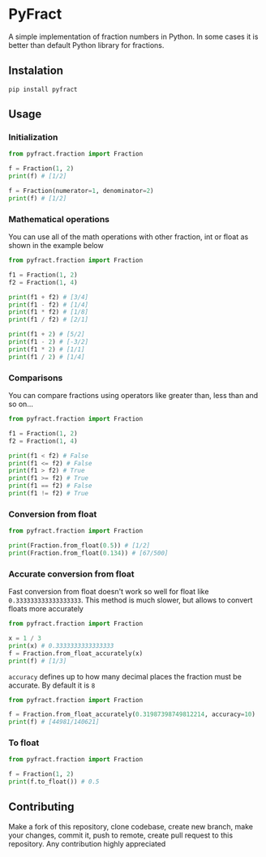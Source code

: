 # PyFract
A simple implementation of fraction numbers in Python. In some cases it is better than default Python library for fractions.

## Instalation
```
pip install pyfract
```

## Usage
### Initialization
```python
from pyfract.fraction import Fraction

f = Fraction(1, 2)
print(f) # [1/2]

f = Fraction(numerator=1, denominator=2)
print(f) # [1/2]
```

### Mathematical operations
You can use all of the math operations with other fraction, int or float as shown in the example below
```python
from pyfract.fraction import Fraction

f1 = Fraction(1, 2)
f2 = Fraction(1, 4)

print(f1 + f2) # [3/4]
print(f1 - f2) # [1/4]
print(f1 * f2) # [1/8]
print(f1 / f2) # [2/1]

print(f1 + 2) # [5/2]
print(f1 - 2) # [-3/2]
print(f1 * 2) # [1/1]
print(f1 / 2) # [1/4]
```

### Comparisons
You can compare fractions using operators like greater than, less than and so on...
```python
from pyfract.fraction import Fraction

f1 = Fraction(1, 2)
f2 = Fraction(1, 4)

print(f1 < f2) # False
print(f1 <= f2) # False
print(f1 > f2) # True
print(f1 >= f2) # True
print(f1 == f2) # False
print(f1 != f2) # True
```

### Conversion from float
```python
from pyfract.fraction import Fraction

print(Fraction.from_float(0.5)) # [1/2]
print(Fraction.from_float(0.134)) # [67/500]
```

### Accurate conversion from float
Fast conversion from float doesn't work so well for float like `0.333333333333333333`. This method is much slower, but allows to convert floats more accurately
```python
from pyfract.fraction import Fraction

x = 1 / 3
print(x) # 0.3333333333333333
f = Fraction.from_float_accurately(x)
print(f) # [1/3]
```
`accuracy` defines up to how many decimal places the fraction must be accurate. By default it is `8`
```python
from pyfract.fraction import Fraction

f = Fraction.from_float_accurately(0.31987398749812214, accuracy=10)
print(f) # [44981/140621]
```
### To float
```python
from pyfract.fraction import Fraction

f = Fraction(1, 2)
print(f.to_float()) # 0.5
```

## Contributing
Make a fork of this repository, clone codebase, create new branch, make your changes, commit it, push to remote, create pull request to this repository. Any contribution highly appreciated
